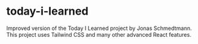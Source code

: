 # today-i-learned
Improved version of the Today I Learned project by Jonas Schmedtmann. This project uses Tailwind CSS and many other advanced React features.
